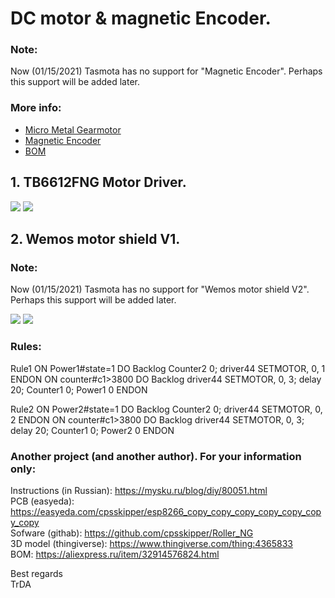 # DC motor & magnetic Encoder.
### Note:
Now (01/15/2021) Tasmota has no support for "Magnetic Encoder". Perhaps this support will be added later.

### More info:
 - [Micro Metal Gearmotor](https://www.pololu.com/product/997)
 - [Magnetic Encoder](https://www.pololu.com/product/4761)
 - [BOM](https://aliexpress.ru/item/32843928518.html)

## 1. TB6612FNG Motor Driver.
![](https://raw.githubusercontent.com/TrDA-hab/Projects/master/DC_motor2/911.jpg)
![](https://raw.githubusercontent.com/TrDA-hab/Projects/master/DC_motor2/912.jpg)

## 2. Wemos motor shield V1.
### Note:
Now (01/15/2021) Tasmota has no support for "Wemos motor shield V2". Perhaps this support will be added later.

![](https://raw.githubusercontent.com/TrDA-hab/Projects/master/DC_motor2/913.jpg)
![](https://raw.githubusercontent.com/TrDA-hab/Projects/master/DC_motor2/914.jpg)

### Rules:

Rule1 
ON Power1#state=1 DO Backlog Counter2 0; driver44 SETMOTOR, 0, 1 ENDON
ON counter#c1>3800 DO Backlog driver44 SETMOTOR, 0, 3; delay 20; Counter1 0; Power1 0 ENDON

Rule2 
ON Power2#state=1 DO Backlog Counter2 0; driver44 SETMOTOR, 0, 2 ENDON
ON counter#c1>3800 DO Backlog driver44 SETMOTOR, 0, 3; delay 20; Counter1 0; Power2 0 ENDON


### Another project (and another author). For your information only:   

Instructions (in Russian): https://mysku.ru/blog/diy/80051.html   
PCB (easyeda): https://easyeda.com/cpsskipper/esp8266_copy_copy_copy_copy_copy_copy_copy   
Sofware (githab): https://github.com/cpsskipper/Roller_NG   
3D model (thingiverse): https://www.thingiverse.com/thing:4365833   
BOM: https://aliexpress.ru/item/32914576824.html   

Best regards  
TrDA
